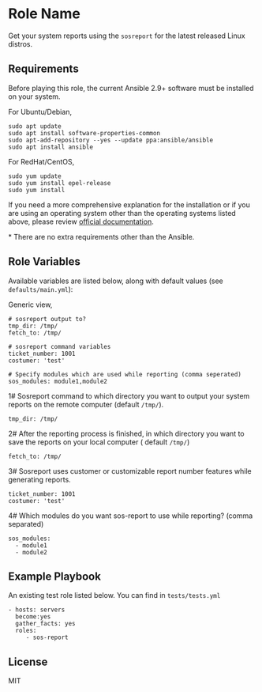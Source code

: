 Role Name
=========

Get your system reports using the `sosreport` for the latest released Linux distros.

Requirements
------------
Before playing this role, the current Ansible 2.9+ software must be installed on your system.  

For Ubuntu/Debian,
```
sudo apt update
sudo apt install software-properties-common
sudo apt-add-repository --yes --update ppa:ansible/ansible
sudo apt install ansible
```

For RedHat/CentOS,
```
sudo yum update
sudo yum install epel-release
sudo yum install
```

If you need a more comprehensive explanation for the installation or if you are using an operating system other than the operating systems listed above, please review [official documentation](https://docs.ansible.com/ansible/latest/installation_guide/intro_installation.html).  

\* There are no extra requirements other than the Ansible. 

Role Variables
--------------
Available variables are listed below, along with default values (see `defaults/main.yml`):

Generic view,

    # sosreport output to?
    tmp_dir: /tmp/
    fetch_to: /tmp/

    # sosreport command variables
    ticket_number: 1001
    costumer: 'test'

    # Specify modules which are used while reporting (comma seperated)
    sos_modules: module1,module2
  

1# Sosreport command to which directory you want to output your system reports on the remote computer (default `/tmp/`). 

    tmp_dir: /tmp/

2# After the reporting process is finished, in which directory you want to save the reports on your local computer ( default `/tmp/`)

    fetch_to: /tmp/

3# Sosreport uses customer or customizable report number features while generating reports.  

    ticket_number: 1001
    costumer: 'test'

4# Which modules do you want sos-report to use while reporting? (comma separated) 

    sos_modules: 
      - module1
      - module2 

Example Playbook
----------------

An existing test role listed below. You can find in `tests/tests.yml`

    - hosts: servers
      become:yes
      gather_facts: yes
      roles:
         - sos-report

License
-------

MIT
